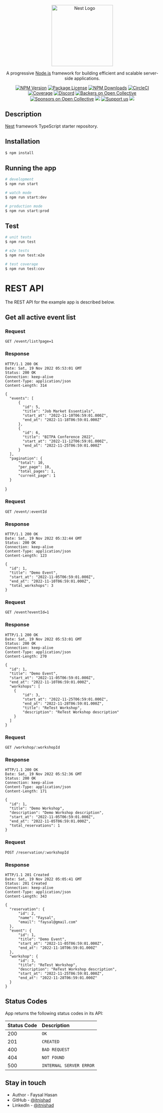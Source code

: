 <p align="center">
  <a href="http://nestjs.com/" target="blank"><img src="https://nestjs.com/img/logo-small.svg" width="200" alt="Nest Logo" /></a>
</p>

[circleci-image]: https://img.shields.io/circleci/build/github/nestjs/nest/master?token=abc123def456
[circleci-url]: https://circleci.com/gh/nestjs/nest

  <p align="center">A progressive <a href="http://nodejs.org" target="_blank">Node.js</a> framework for building efficient and scalable server-side applications.</p>
    <p align="center">
<a href="https://www.npmjs.com/~nestjscore" target="_blank"><img src="https://img.shields.io/npm/v/@nestjs/core.svg" alt="NPM Version" /></a>
<a href="https://www.npmjs.com/~nestjscore" target="_blank"><img src="https://img.shields.io/npm/l/@nestjs/core.svg" alt="Package License" /></a>
<a href="https://www.npmjs.com/~nestjscore" target="_blank"><img src="https://img.shields.io/npm/dm/@nestjs/common.svg" alt="NPM Downloads" /></a>
<a href="https://circleci.com/gh/nestjs/nest" target="_blank"><img src="https://img.shields.io/circleci/build/github/nestjs/nest/master" alt="CircleCI" /></a>
<a href="https://coveralls.io/github/nestjs/nest?branch=master" target="_blank"><img src="https://coveralls.io/repos/github/nestjs/nest/badge.svg?branch=master#9" alt="Coverage" /></a>
<a href="https://discord.gg/G7Qnnhy" target="_blank"><img src="https://img.shields.io/badge/discord-online-brightgreen.svg" alt="Discord"/></a>
<a href="https://opencollective.com/nest#backer" target="_blank"><img src="https://opencollective.com/nest/backers/badge.svg" alt="Backers on Open Collective" /></a>
<a href="https://opencollective.com/nest#sponsor" target="_blank"><img src="https://opencollective.com/nest/sponsors/badge.svg" alt="Sponsors on Open Collective" /></a>
  <a href="https://paypal.me/kamilmysliwiec" target="_blank"><img src="https://img.shields.io/badge/Donate-PayPal-ff3f59.svg"/></a>
    <a href="https://opencollective.com/nest#sponsor"  target="_blank"><img src="https://img.shields.io/badge/Support%20us-Open%20Collective-41B883.svg" alt="Support us"></a>
  <a href="https://twitter.com/nestframework" target="_blank"><img src="https://img.shields.io/twitter/follow/nestframework.svg?style=social&label=Follow"></a>
</p>
  <!--[![Backers on Open Collective](https://opencollective.com/nest/backers/badge.svg)](https://opencollective.com/nest#backer)
  [![Sponsors on Open Collective](https://opencollective.com/nest/sponsors/badge.svg)](https://opencollective.com/nest#sponsor)-->

## Description

[Nest](https://github.com/nestjs/nest) framework TypeScript starter repository.

## Installation

```bash
$ npm install
```

## Running the app

```bash
# development
$ npm run start

# watch mode
$ npm run start:dev

# production mode
$ npm run start:prod
```

## Test

```bash
# unit tests
$ npm run test

# e2e tests
$ npm run test:e2e

# test coverage
$ npm run test:cov
```

# REST API
The REST API for the example app is described below.
## Get all active event list
### Request
`GET /event/list?page=1`
### Response

    HTTP/1.1 200 OK
    Date: Sat, 19 Nov 2022 05:53:01 GMT
    Status: 200 OK
    Connection: keep-alive
    Content-Type: application/json
    Content-Length: 314

    {
      "events": [
          {
            "id": 5,
            "title": "Job Market Essentials",
            "start_at": "2022-11-10T06:59:01.000Z",
            "end_at": "2022-11-18T06:59:01.000Z"
          },
          {
            "id": 6,
            "title": "BITPA Conference 2022",
            "start_at": "2022-11-12T06:59:01.000Z",
            "end_at": "2022-11-25T06:59:01.000Z"
          }
      ],
      "pagination": {
          "total": 10,
          "per_page": 10,
          "total_pages": 1,
          "current_page": 1
      }
   }


### Request
`GET /event/:eventId`

### Response

    HTTP/1.1 200 OK
    Date: Sat, 19 Nov 2022 05:32:44 GMT
    Status: 200 OK
    Connection: keep-alive
    Content-Type: application/json
    Content-Length: 123

    {
      "id": 1,
      "title": "Demo Event",
      "start_at": "2022-11-05T06:59:01.000Z",
      "end_at": "2022-11-10T06:59:01.000Z",
      "total_workshops": 3
    }

### Request
`GET /event?eventId=1`

### Response

    HTTP/1.1 200 OK
    Date: Sat, 19 Nov 2022 05:53:01 GMT
    Status: 200 OK
    Connection: keep-alive
    Content-Type: application/json
    Content-Length: 270

    {
      "id": 1,
      "title": "Demo Event",
      "start_at": "2022-11-05T06:59:01.000Z",
      "end_at": "2022-11-10T06:59:01.000Z",
      "workshops": [
        {
            "id": 3,
            "start_at": "2022-11-25T06:59:01.000Z",
            "end_at": "2022-11-28T06:59:01.000Z",
            "title": "ReTest Workshop",
            "description": "ReTest Workshop description"
        }
      ]
    }

### Request
`GET /workshop/:workshopId`

### Response

    HTTP/1.1 200 OK
    Date: Sat, 19 Nov 2022 05:52:36 GMT
    Status: 200 OK
    Connection: keep-alive
    Content-Type: application/json
    Content-Length: 171

    {
      "id": 1,
      "title": "Demo Workshop",
      "description": "Demo Workshop description",
      "start_at": "2022-11-05T06:59:01.000Z",
      "end_at": "2022-11-05T06:59:01.000Z",
      "total_reservations": 1
    }

### Request
`POST /reservation/:workshopId`

### Response

    HTTP/1.1 201 Created
    Date: Sat, 19 Nov 2022 05:05:41 GMT
    Status: 201 Created
    Connection: keep-alive
    Content-Type: application/json
    Content-Length: 343

    {
      "reservation": {
          "id": 2,
          "name": "Faysal",
          "email": "faysal@gmail.com"
      },
      "event": {
          "id": 1,
          "title": "Demo Event",
          "start_at": "2022-11-05T06:59:01.000Z",
          "end_at": "2022-11-10T06:59:01.000Z"
      },
      "workshop": {
          "id": 3,
          "title": "ReTest Workshop",
          "description": "ReTest Workshop description",
          "start_at": "2022-11-25T06:59:01.000Z",
          "end_at": "2022-11-28T06:59:01.000Z"
      }
    }


## Status Codes

App returns the following status codes in its API:

| Status Code | Description |
| :--- | :--- |
| 200 | `OK` |
| 201 | `CREATED` |
| 400 | `BAD REQUEST` |
| 404 | `NOT FOUND` |
| 500 | `INTERNAL SERVER ERROR` |


## Stay in touch

- Author - Faysal Hasan
- GitHub - [@itnishad](www.github.com/itnishad)
- LinkedIn - [@itnishad](www.linkedin.com/in/itnishad)



